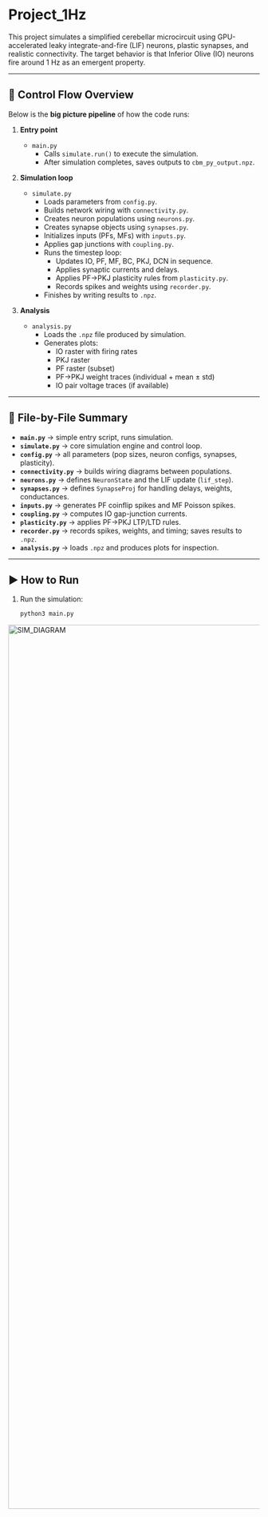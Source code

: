 # Project_1Hz

This project simulates a simplified cerebellar microcircuit using
GPU-accelerated leaky integrate-and-fire (LIF) neurons, plastic synapses,
and realistic connectivity. The target behavior is that Inferior Olive (IO)
neurons fire around 1 Hz as an emergent property.

---

## 🚦 Control Flow Overview

Below is the **big picture pipeline** of how the code runs:

1. **Entry point**
   - `main.py`
     - Calls `simulate.run()` to execute the simulation.
     - After simulation completes, saves outputs to `cbm_py_output.npz`.

2. **Simulation loop**
   - `simulate.py`
     - Loads parameters from `config.py`.
     - Builds network wiring with `connectivity.py`.
     - Creates neuron populations using `neurons.py`.
     - Creates synapse objects using `synapses.py`.
     - Initializes inputs (PFs, MFs) with `inputs.py`.
     - Applies gap junctions with `coupling.py`.
     - Runs the timestep loop:
       - Updates IO, PF, MF, BC, PKJ, DCN in sequence.
       - Applies synaptic currents and delays.
       - Applies PF→PKJ plasticity rules from `plasticity.py`.
       - Records spikes and weights using `recorder.py`.
     - Finishes by writing results to `.npz`.

3. **Analysis**
   - `analysis.py`
     - Loads the `.npz` file produced by simulation.
     - Generates plots:
       - IO raster with firing rates
       - PKJ raster
       - PF raster (subset)
       - PF→PKJ weight traces (individual + mean ± std)
       - IO pair voltage traces (if available)

---

## 📂 File-by-File Summary

- **`main.py`** → simple entry script, runs simulation.  
- **`simulate.py`** → core simulation engine and control loop.  
- **`config.py`** → all parameters (pop sizes, neuron configs, synapses, plasticity).  
- **`connectivity.py`** → builds wiring diagrams between populations.  
- **`neurons.py`** → defines `NeuronState` and the LIF update (`lif_step`).  
- **`synapses.py`** → defines `SynapseProj` for handling delays, weights, conductances.  
- **`inputs.py`** → generates PF coinflip spikes and MF Poisson spikes.  
- **`coupling.py`** → computes IO gap-junction currents.  
- **`plasticity.py`** → applies PF→PKJ LTP/LTD rules.  
- **`recorder.py`** → records spikes, weights, and timing; saves results to `.npz`.  
- **`analysis.py`** → loads `.npz` and produces plots for inspection.  

---

## ▶️ How to Run

1. Run the simulation:
   ```bash
   python3 main.py

<img width="2579" height="1771" alt="SIM_DIAGRAM" src="https://github.com/user-attachments/assets/8069243c-2711-409e-a006-13160d92dfe2" />
